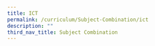 ```yaml
---
title: ICT
permalink: /curriculum/Subject-Combination/ict
description: ""
third_nav_title: Subject Combination
---
```

